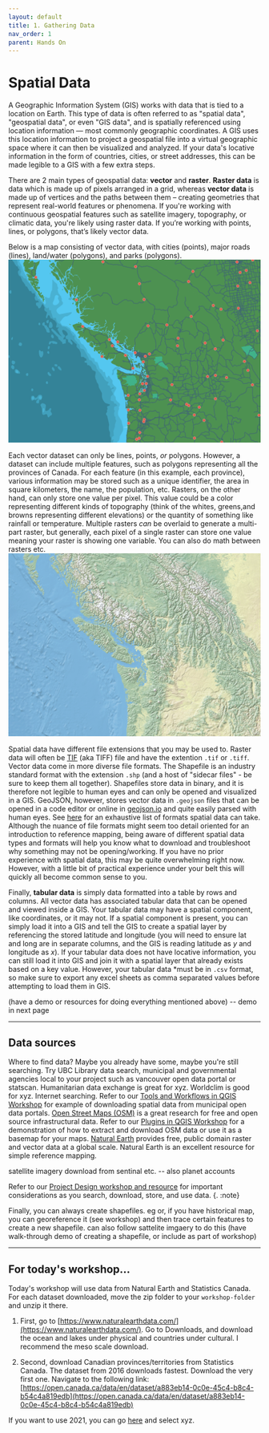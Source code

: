 ```yaml
---
layout: default
title: 1. Gathering Data
nav_order: 1
parent: Hands On
---
```

# Spatial Data
A Geographic Information System (GIS) works with data that is tied to a location on Earth. This type of data is often referred to as "spatial data", "geospatial data", or even "GIS data", and is spatially referenced using location information — most commonly geographic coordinates. A GIS uses this location information to project a geospatial file into a virtual geographic space where it can then be visualized and analyzed. If your data's locative information in the form of countries, cities, or street addresses, this can be made legible to a GIS with a few extra steps. 


There are 2 main types of geospatial data: **vector** and **raster**. **Raster data** is data which is made up of pixels arranged in a grid, whereas **vector data** is made up of vertices and the paths between them – creating geometries that represent real-world features or phenomena. If you're working with continuous geospatial features such as satellite imagery, topography, or climatic data, you're likely using raster data.  If you’re working with points, lines, or polygons, that’s likely vector data.

Below is a map consisting of vector data, with cities (points), major roads (lines), land/water (polygons), and parks (polygons).
![vector data](./images/vector-data.png)

Each vector dataset can only be lines, points, *or* polygons. However, a dataset can include multiple features, such as polygons representing all the provinces of Canada. For each feature (in this example, each province), various information may be stored such as a unique identifier, the area in square kilometers, the name, the population, etc. Rasters, on the other hand, can only store one value per pixel. This value could be a color representing different kinds of topography (think of the whites, greens,and browns representing different elevations) or the quantity of something like rainfall or temperature. Multiple rasters *can* be overlaid to generate a multi-part raster, but generally, each pixel of a single raster can store one value meaning your raster is showing one variable. You can also do math between rasters etc. 
![raster data](./images/raster-data.png)

    
Spatial data have different file extensions that you may be used to. Raster data will often be [TIF](https://en.wikipedia.org/wiki/TIFF) (aka TIFF) file and have the extention `.tif` or `.tiff`. Vector data come in more diverse file formats. The Shapefile is an industry standard format with the extension `.shp` (and a host of "sidecar files" - be sure to keep them all together). Shapefiles store data in binary, and it is therefore not legible to human eyes and can only be opened and visualized in a GIS. GeoJSON, however, stores vector data in `.geojson` files that can be opened in a code editor or online in [geojson.io](https://geojson.io/) and quite easily parsed with human eyes. See [here](https://gisgeography.com/gis-formats/) for an exhaustive list of formats spatial data can take. Although the nuance of file formats might seem too detail oriented for an introduction to reference mapping, being aware of different spatial data types and formats will help you know what to download and troubleshoot why something may not be opening/working. If you have no prior experience with spatial data, this may be quite overwhelming right now. However, with a little bit of practical experience under your belt this will quickly all become common sense to you. 

Finally, **tabular data** is simply data formatted into a table by rows and columns. All vector data has associated tabular data that can be opened and viewed inside a GIS. Your tabular data may have a spatial component, like coordinates, or it may not. If a spatial component is present, you can simply load it into a GIS and tell the GIS to create a spatial layer by referencing the stored latitude and longitude (you will need to ensure lat and long are in separate columns, and the GIS is reading latitude as _y_  and longitude as _x_). If your tabular data does not have locative information, you can still load it into GIS and join it with a spatial layer that already exists based on a key value. However, your tabular data *must be in `.csv` format, so make sure to export any excel sheets as comma separated values before attempting to load them in GIS. 

(have a demo or resources for doing everything mentioned above) -- demo in next page

---


## Data sources
Where to find data? Maybe you already have some, maybe you're still searching. Try UBC Library data search, municipal and governmental agencies local to your project such as vancouver open data portal or statscan. Humanitarian data exchange is great for xyz. Worldclim is good for xyz. Internet searching. Refer to our [Tools and Workflows in QGIS Workshop](https://ubc-library-rc.github.io/gis-tools-workflows/content/downloading-data.html) for example of downloading spatial data from municipal open data portals. [Open Street Maps (OSM)](https://www.openstreetmap.org/#map=11/49.2151/-123.0393) is a great research for free and open source infrastructural data. Refer to our [Plugins in QGIS Workshop](https://ubc-library-rc.github.io/gis-plugins-qgis/content/extracting-osm-data.html) for a demonstration of how to extract and download OSM data or use it as a basemap for your maps. [Natural Earth](https://www.naturalearthdata.com/downloads/) provides  free, public domain raster and vector data at a global scale. Natural Earth is an excellent resource for simple reference mapping.

satellite imagery download from sentinal etc. -- also planet accounts

<!-- 
 Th also provides free Natural earth --Shapefiles and rasters. hillshade/topogoraphy, countrie outlines, water bodies (lakes and rivers). some mapping -- think about borders as political... always double check xyz.  -->

Refer to our [Project Design workshop and resource](https://ubc-library-rc.github.io/gis-spatial-stories/content/resources-for-data-assembly.html) for important considerations as you search, download, store, and use data. 
{. :note}

Finally, you can always create shapefiles. eg
or, if you have historical map, you can georeference it (see workshop) and then trace certain features to create a new shapefile. 
can also follow sattelite imgaery to do this (have walk-through demo of creating a shapefile, or include as part of workshop)

---
## For today's workshop... 

Today's workshop will use data from Natural Earth and Statistics Canada. For each dataset downloaded, move the zip folder to your `workshop-folder` and unzip it there. 

1. First, go to [https://www.naturalearthdata.com/](https://www.naturalearthdata.com/). Go to Downloads, and download the ocean and lakes under physical and countries under cultural. I recommend the meso scale download. 



2. Second, download Canadian provinces/territories from Statistics Canada. The dataset from 2016 downloads fastest. Download the very first one. Navigate to the following link: [https://open.canada.ca/data/en/dataset/a883eb14-0c0e-45c4-b8c4-b54c4a819edb](https://open.canada.ca/data/en/dataset/a883eb14-0c0e-45c4-b8c4-b54c4a819edb)

If you want to use 2021, you can go [here](https://www12.statcan.gc.ca/census-recensement/2021/geo/sip-pis/boundary-limites/index2021-eng.cfm?year=21) and select xyz. 




<!-- ----
https://open.canada.ca/data/en/dataset/ef70dc3b-1069-4037-9bce-61f47e628a1d

https://www12.statcan.gc.ca/census-recensement/2011/geo/bound-limit/bound-limit-s-eng.cfm?year=25

https://open.canada.ca/data/en/dataset/a883eb14-0c0e-45c4-b8c4-b54c4a819edb -->